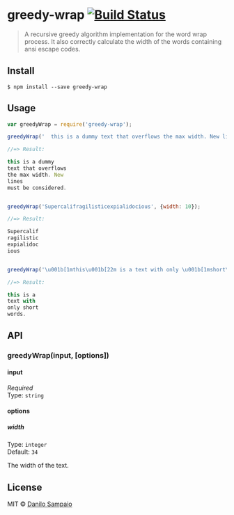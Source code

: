 # greedy-wrap [![Build Status](https://travis-ci.org/danilosampaio/greedy-wrap.svg?branch=master)](https://travis-ci.org/danilosampaio/greedy-wrap)

> A recursive greedy algorithm implementation for the word wrap process.
> It also correctly calculate the width of the words containing ansi escape codes.


## Install

```
$ npm install --save greedy-wrap
```


## Usage

```js
var greedyWrap = require('greedy-wrap');

greedyWrap('  this is a dummy text that overflows the max width. New lines \nmust be considered.', {width: 20});

//=> Result:

this is a dummy 
text that overflows 
the max width. New 
lines 
must be considered.


greedyWrap('Supercalifragilisticexpialidocious', {width: 10});

//=> Result:

Supercalif
ragilistic
expialidoc
ious


greedyWrap('\u001b[1mthis\u001b[22m is a text with only \u001b[1mshort\u001b[22m words.', {width: 10})

//=> Result:

this is a 
text with 
only short
words.
```


## API

### greedyWrap(input, [options])

#### input

*Required*  
Type: `string`


#### options

##### width

Type: `integer`  
Default: `34`

The width of the text.


## License

MIT © [Danilo Sampaio](http://github.org/danilosampaio)
